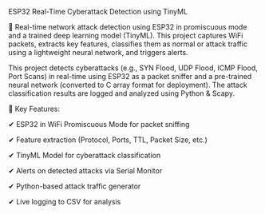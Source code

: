 ESP32 Real-Time Cyberattack Detection using TinyML

🚀 Real-time network attack detection using ESP32 in promiscuous mode and a trained deep learning model (TinyML). This project captures WiFi packets, extracts key features, classifies them as normal or attack traffic using a lightweight neural network, and triggers alerts.

This project detects cyberattacks (e.g., SYN Flood, UDP Flood, ICMP Flood, Port Scans) in real-time using ESP32 as a packet sniffer and a pre-trained neural network (converted to C array format for deployment). The attack classification results are logged and analyzed using Python & Scapy.

🔹 Key Features:

✔ ESP32 in WiFi Promiscuous Mode for packet sniffing

✔ Feature extraction (Protocol, Ports, TTL, Packet Size, etc.)

✔ TinyML Model for cyberattack classification

✔ Alerts on detected attacks via Serial Monitor

✔ Python-based attack traffic generator

✔ Live logging to CSV for analysis
